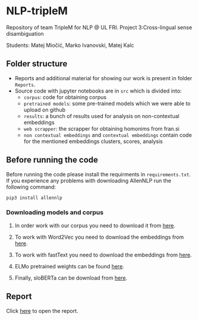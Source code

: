 # NLP-tripleM
Repository of team TripleM for NLP @ UL FRI. Project 3:Cross-lingual sense disambiguation

Students: Matej Miočić, Marko Ivanovski, Matej Kalc

## Folder structure
 - Reports and additional material for showing our work is present in folder `Reports`.
 - Source code with jupyter notebooks are in  `src` which is divided into:
    - `corpus`: code for obtaining corpus
    - `pretrained models`: some pre-trained models which we were able to upload on github
    - `results`: a bunch of results used for analysis on non-contextual embeddings
    - `web scrapper`: the scrapper for obtaining homonims from fran.si
    - `non contextual embeddings` and `contextual embeddings` contain code for the mentioned embeddings clusters, scores, analysis

## Before running the code

Before running the code please install the requirments in `requirements.txt`. If you experience any problems with downloading AllenNLP run the following command:
```
pip3 install allennlp
```

### Downloading models and corpus  
1. In order work with our corpus you need to download it from [here](https://drive.google.com/drive/folders/1yzRX4mhToohfWD1Dj3iGY8facWCvnNK_?usp=sharing).

2. To work with Word2Vec you need to download the embeddings from [here](http://vectors.nlpl.eu/repository/).

3. To work with fastText you need to download the embeddings from [here](https://fasttext.cc/docs/en/crawl-vectors.html).

4. ELMo pretrained weights can be found [here](https://www.clarin.si/repository/xmlui/handle/11356/1277).

4. Finally, sloBERTa can be download from [here](https://www.clarin.si/repository/xmlui/handle/11356/1397).


## Report

Click [here](./TripleM_report.pdf) to open the report.
